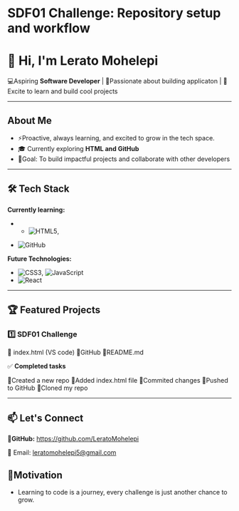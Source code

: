 # SDF01 Challenge: Repository setup and workflow

# 👋 Hi, I'm Lerato Mohelepi

💻Aspiring **Software Developer** | 🌟Passionate about building applicaton | 🌟Excite to learn and build cool projects

---

##  About Me

- ⚡Proactive, always learning, and excited to grow in the tech space.
- 🎓 Currently exploring **HTML and GitHub**
- 🎯Goal: To build impactful projects and collaborate with other developers

---

## 🛠️ Tech Stack

**Currently learning:**

- - ![HTML5](https://img.shields.io/badge/-HTML5-black?style=flat-circle&logo=html5&logoColor=white),

- ![GitHub](https://img.shields.io/badge/-GitHub-181717?style=flat-circle&logo=github)

**Future Technologies:**

- ![CSS3](https://img.shields.io/badge/-CSS3-black?style=flat-circle&logo=css3), ![JavaScript](https://img.shields.io/badge/-JavaScript-black?style=flat-circle&logo=javascript)
- ![React](https://img.shields.io/badge/-React-black?style=flat-circle&logo=react)

---

## 🏆 Featured Projects

### **1️⃣ SDF01 Challenge**

🔹 index.html (VS code)
🔹GitHub
🔹README.md 


✅ **Completed tasks**

🔹Created a new repo
🔹Added index.html file
🔹Commited changes
🔹Pushed to GitHub
🔹Cloned my repo

---

## 📫 Let's Connect

📌**GitHub:** https://github.com/LeratoMohelepi

📧 Email: leratomohelepi5@gmail.com

## 🌟**Motivation**

- Learning to code is a journey, every challenge is just another chance to grow. 
